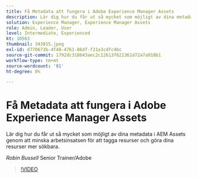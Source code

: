 ```yaml
---
title: Få Metadata att fungera i Adobe Experience Manager Assets
description: Lär dig hur du får ut så mycket som möjligt av dina metadata i AEM Assets genom att minska arbetsinsatsen för att tagga resurser och göra dina resurser mer sökbara.
solution: Experience Manager, Experience Manager Assets
role: Admin, Leader, User
level: Intermediate, Experienced
kt: 10563
thumbnail: 343815.jpeg
exl-id: d770673b-4f48-4761-86df-f21a3cdfc4bc
source-git-commit: 1792dc318643aec2c12613f621361d72a7a918b1
workflow-type: tm+mt
source-wordcount: '81'
ht-degree: 0%

---
```


# Få Metadata att fungera i Adobe Experience Manager Assets

Lär dig hur du får ut så mycket som möjligt av dina metadata i AEM Assets genom att minska arbetsinsatsen för att tagga resurser och göra dina resurser mer sökbara.

*Robin Bussell* Senior Trainer/Adobe

>[!VIDEO](https://video.tv.adobe.com/v/343815/?quality=12&learn=on)
